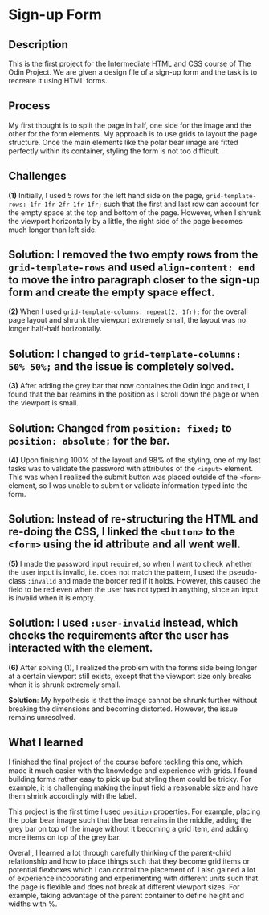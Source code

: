 # Sign-up Form
## Description
This is the first project for the Intermediate HTML and CSS course of The Odin Project. We are given a design file of a sign-up form and the task is to recreate it using HTML forms.

## Process
My first thought is to split the page in half, one side for the image and the other for the form elements. My approach is to use grids to layout the page structure. Once the main elements like the polar bear image are fitted perfectly within its container, styling the form is not too difficult.

## Challenges
**(1)** Initially, I used 5 rows for the left hand side on the page, `grid-template-rows: 1fr 1fr 2fr 1fr 1fr;` such that the first and last row can account for the empty space at the top and bottom of the page. However, when I shrunk the viewport horizontally by a little, the right side of the page becomes much longer than left side.

**Solution**: I removed the two empty rows from the `grid-template-rows` and used `align-content: end` to move the intro paragraph closer to the sign-up form and create the empty space effect.
----
**(2)** When I used `grid-template-columns: repeat(2, 1fr);` for the overall page layout and shrunk the viewport extremely small, the layout was no longer half-half horizontally.  

**Solution**: I changed to `grid-template-columns: 50% 50%;` and the issue is completely solved.
----
**(3)** After adding the grey bar that now containes the Odin logo and text, I found that the bar reamins in the position as I scroll down the page or when the viewport is small. 

**Solution**: Changed from `position: fixed;` to `position: absolute;` for the bar.
----
**(4)** Upon finishing 100% of the layout and 98% of the styling, one of my last tasks was to validate the password with attributes of the `<input>` element. This was when I realized the submit button was placed outside of the `<form>` element, so I was unable to submit or validate information typed into the form. 

**Solution**: Instead of re-structuring the HTML and re-doing the CSS, I linked the `<button>` to the `<form>` using the id attribute and all went well.
----
**(5)** I made the password input `required`, so when I want to check whether the user input is invalid, i.e. does not match the pattern, I used the pseudo-class `:invalid` and made the border red if it holds. However, this caused the field to be red even when the user has not typed in anything, since an input is invalid when it is empty.

**Solution**: I used `:user-invalid` instead, which checks the requirements after the user has interacted with the element.
----
**(6)** After solving (1), I realized the problem with the forms side being longer at a certain viewport still exists, except that the viewport size only breaks when it is shrunk extremely small.

**Solution**: My hypothesis is that the image cannot be shrunk further without breaking the dimensions and becoming distorted. However, the issue remains unresolved.

## What I learned
I finished the final project of the course before tackling this one, which made it much easier with the knowledge and experience with grids. I found building forms rather easy to pick up but styling them could be tricky. For example, it is challenging making the input field a reasonable size and have them shrink accordingly with the label. 

This project is the first time I used `position` properties. For example, placing the polar bear image such that the bear remains in the middle, adding the grey bar on top of the image without it becoming a grid item, and adding more items on top of the grey bar. 

Overall, I learned a lot through carefully thinking of the parent-child relationship and how to place things such that they become grid items or potential flexboxes which I can control the placement of. I also gained a lot of experience incoporating and experimenting with different units such that the page is flexible and does not break at different viewport sizes. For example, taking advantage of the parent container to define height and widths with %.